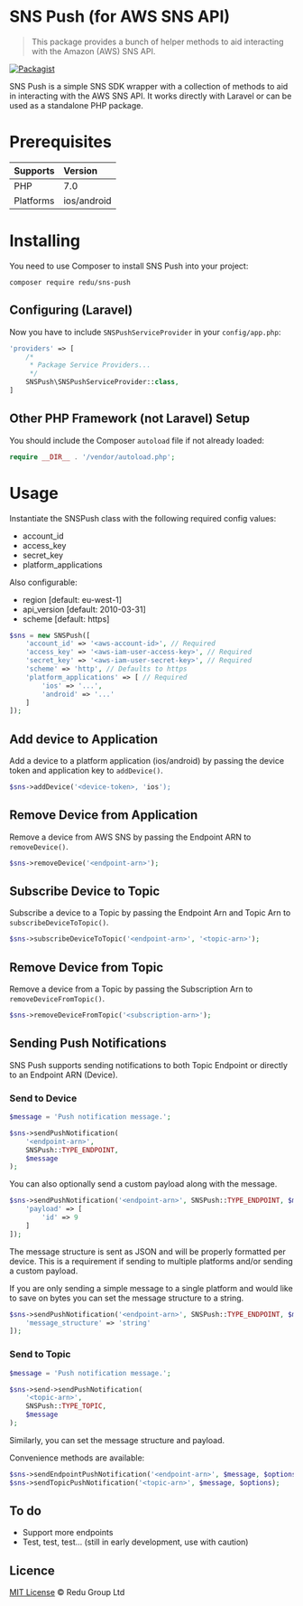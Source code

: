 SNS Push (for AWS SNS API)
======

> This package provides a bunch of helper methods to aid interacting with the Amazon (AWS) SNS API.

[![Packagist](https://img.shields.io/badge/redu-sns--push-brightgreen.svg)](https://packagist.org/packages/redu/sns-push)

SNS Push is a simple SNS SDK wrapper with a collection of methods to aid in interacting with the AWS SNS API. It works directly with Laravel or can be used as a standalone PHP package.

# Prerequisites

 Supports  | Version
:----------|:----------
 PHP       | 7.0
 Platforms | ios/android
 
# Installing
 
You need to use Composer to install SNS Push into your project:
 
```
composer require redu/sns-push
```
 
## Configuring (Laravel)
 
Now you have to include `SNSPushServiceProvider` in your `config/app.php`:
 
```php
'providers' => [
    /*
     * Package Service Providers...
     */
    SNSPush\SNSPushServiceProvider::class,
]
```

## Other PHP Framework (not Laravel) Setup

You should include the Composer `autoload` file if not already loaded:

```php
require __DIR__ . '/vendor/autoload.php';
 ```

# Usage

Instantiate the SNSPush class with the following required config values: 
- account_id
- access_key
- secret_key
- platform_applications
 
Also configurable:
- region [default: eu-west-1]
- api_version [default: 2010-03-31]
- scheme [default: https]
```php
$sns = new SNSPush([
    'account_id' => '<aws-account-id>', // Required
    'access_key' => '<aws-iam-user-access-key>', // Required
    'secret_key' => '<aws-iam-user-secret-key>', // Required
    'scheme' => 'http', // Defaults to https
    'platform_applications' => [ // Required
        'ios' => '...',
        'android' => '...'
    ]
]);
```

## Add device to Application

Add a device to a platform application (ios/android) by passing the device token and application key to `addDevice()`.

```php
$sns->addDevice('<device-token>, 'ios');
```

## Remove Device from Application

Remove a device from AWS SNS by passing the Endpoint ARN to `removeDevice()`.

```php
$sns->removeDevice('<endpoint-arn>');
```

## Subscribe Device to Topic

Subscribe a device to a Topic by passing the Endpoint Arn and Topic Arn to `subscribeDeviceToTopic()`.

```php
$sns->subscribeDeviceToTopic('<endpoint-arn>', '<topic-arn>');
```

## Remove Device from Topic

Remove a device from a Topic by passing the Subscription Arn to `removeDeviceFromTopic()`.

```php
$sns->removeDeviceFromTopic('<subscription-arn>');
```

## Sending Push Notifications

SNS Push supports sending notifications to both Topic Endpoint or directly to an Endpoint ARN (Device).

### Send to Device

```php
$message = 'Push notification message.';

$sns->sendPushNotification(
    '<endpoint-arn>', 
    SNSPush::TYPE_ENDPOINT, 
    $message
);
```

You can also optionally send a custom payload along with the message.

```php
$sns->sendPushNotification('<endpoint-arn>', SNSPush::TYPE_ENDPOINT, $message, [
    'payload' => [
        'id' => 9
    ]
]);
```

The message structure is sent as JSON and will be properly formatted per device. This is a requirement if sending to multiple platforms and/or sending a custom payload.

If you are only sending a simple message to a single platform and would like to save on bytes you can set the message structure to a string.

```php
$sns->sendPushNotification('<endpoint-arn>', SNSPush::TYPE_ENDPOINT, $message, [
    'message_structure' => 'string'
]);
```

### Send to Topic

```php
$message = 'Push notification message.';

$sns->send->sendPushNotification(
    '<topic-arn>', 
    SNSPush::TYPE_TOPIC, 
    $message
);
```

Similarly, you can set the message structure and payload.

Convenience methods are available:

```php
$sns->sendEndpointPushNotification('<endpoint-arn>', $message, $options);
$sns->sendTopicPushNotification('<topic-arn>', $message, $options);
```

## To do
- Support more endpoints
- Test, test, test... (still in early development, use with caution)

## Licence

[MIT License](https://github.com/ReduGroup/sns-push/blob/master/LICENSE.md) © Redu Group Ltd